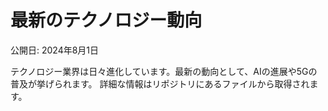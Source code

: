 # 最新のテクノロジー動向

公開日: 2024年8月1日

テクノロジー業界は日々進化しています。最新の動向として、AIの進展や5Gの普及が挙げられます。
詳細な情報はリポジトリにあるファイルから取得されます。
